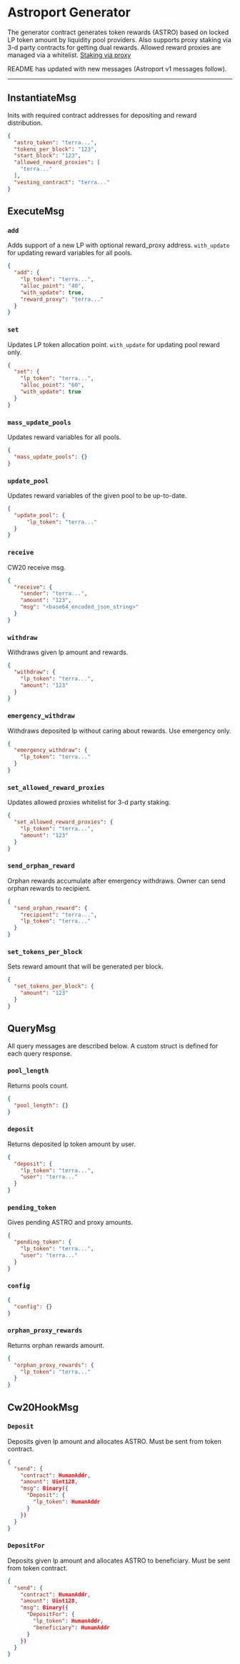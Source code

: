 # Astroport Generator

The generator contract generates token rewards (ASTRO) based on locked LP token amount by liquidity pool providers. Also supports proxy staking via 3-d party contracts for getting dual rewards. Allowed reward proxies are managed via a whitelist. [Staking via proxy](https://miro.medium.com/max/1400/0*8hn2NSnZJZTa9YGV)

README has updated with new messages (Astroport v1 messages follow).

---

## InstantiateMsg

Inits with required contract addresses for depositing and reward distribution.

```json
{
  "astro_token": "terra...",
  "tokens_per_block": "123",
  "start_block": "123",
  "allowed_reward_proxies": [
    "terra..."
  ],
  "vesting_contract": "terra..."
}
```

## ExecuteMsg

### `add`

Adds support of a new LP with optional reward_proxy address. `with_update` for updating reward variables for all pools.

```json
{
  "add": {
    "lp_token": "terra...",
    "alloc_point": "40",
    "with_update": true,
    "reward_proxy": "terra..."
  }
}
```

### `set`

Updates LP token allocation point. `with_update` for updating pool reward only.

```json
{
  "set": {
    "lp_token": "terra...",
    "alloc_point": "60",
    "with_update": true
  }
}
```

### `mass_update_pools`

Updates reward variables for all pools.

```json
{
  "mass_update_pools": {}
}
```

### `update_pool`

Updates reward variables of the given pool to be up-to-date.

```json
{
  "update_pool": {
      "lp_token": "terra..."
  }
}
```

### `receive`

CW20 receive msg.

```json
{
  "receive": {
    "sender": "terra...",
    "amount": "123",
    "msg": "<base64_encoded_json_string>"
  }
}
```

### `withdraw`

Withdraws given lp amount and rewards.

```json
{
  "withdraw": {
    "lp_token": "terra...",
    "amount": "123"
  }
}
```

### `emergency_withdraw`

Withdraws deposited lp without caring about rewards. Use emergency only.

```json
{
  "emergency_withdraw": {
    "lp_token": "terra..."
  }
}
```

### `set_allowed_reward_proxies`

Updates allowed proxies whitelist for 3-d party staking.

```json
{
  "set_allowed_reward_proxies": {
    "lp_token": "terra...",
    "amount": "123"
  }
}
```

### `send_orphan_reward`

Orphan rewards accumulate after emergency withdraws. Owner can send orphan rewards to recipient.

```json
{
  "send_orphan_reward": {
    "recipient": "terra...",
    "lp_token": "terra..."
  }
}
```

### `set_tokens_per_block`

Sets reward amount that will be generated per block.

```json
{
  "set_tokens_per_block": {
    "amount": "123"
  }
}
```

## QueryMsg

All query messages are described below. A custom struct is defined for each query response.

### `pool_length`

Returns pools count.

```json
{
  "pool_length": {}
}
```

### `deposit`

Returns deposited lp token amount by user.

```json
{
  "deposit": {
    "lp_token": "terra...",
    "user": "terra..."
  }
}
```

### `pending_token`

Gives pending ASTRO and proxy amounts.

```json
{
  "pending_token": {
    "lp_token": "terra...",
    "user": "terra..."
  }
}
```

### `config`

```json
{
  "config": {}
}
```

### `orphan_proxy_rewards`

Returns orphan rewards amount.

```json
{
  "orphan_proxy_rewards": {
    "lp_token": "terra..."
  }
}
```

## Cw20HookMsg

### `Deposit`

Deposits given lp amount and allocates ASTRO.
Must be sent from token contract.

```json
{
  "send": {
    "contract": HumanAddr,
    "amount": Uint128,
    "msg": Binary({
      "Deposit": {
        "lp_token": HumanAddr
      }
    })
  }
}
```

### `DepositFor`

Deposits given lp amount and allocates ASTRO to beneficiary.
Must be sent from token contract.

```json
{
  "send": {
    "contract": HumanAddr,
    "amount": Uint128,
    "msg": Binary({
      "DepositFor": {
        "lp_token": HumanAddr,
        "beneficiary": HumanAddr
      }
    })
  }
}
```
